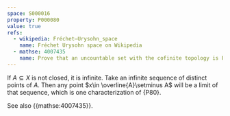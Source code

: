 ```yaml
---
space: S000016
property: P000080
value: true
refs:
  - wikipedia: Fréchet–Urysohn_space
    name: Fréchet Urysohn space on Wikipedia
  - mathse: 4007435
    name: Prove that an uncountable set with the cofinite topology is Fréchet–Urysohn
---
```


If $A\subseteq X$ is not closed, it is infinite.  Take an infinite sequence of distinct points of $A$.  Then any point $x\in \overline{A}\setminus A$ will be a limit of that sequence, which is one characterization of {P80}.

See also {{mathse:4007435}}.